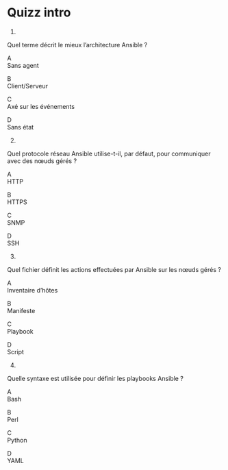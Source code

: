 

# Quizz intro
1.		
Quel terme décrit le mieux l’architecture Ansible ?

A		
Sans agent

B		
Client/Serveur

C		
Axé sur les événements

D		
Sans état



2.		
Quel protocole réseau Ansible utilise-t-il, par défaut, pour communiquer avec des nœuds gérés ?

A		
HTTP

B		
HTTPS

C		
SNMP

D		
SSH









3.		
Quel fichier définit les actions effectuées par Ansible sur les nœuds gérés ?

A		
Inventaire d’hôtes

B		
Manifeste

C		
Playbook

D		
Script






4.		
Quelle syntaxe est utilisée pour définir les playbooks Ansible ?

A		
Bash

B		
Perl

C		
Python

D		
YAML


#